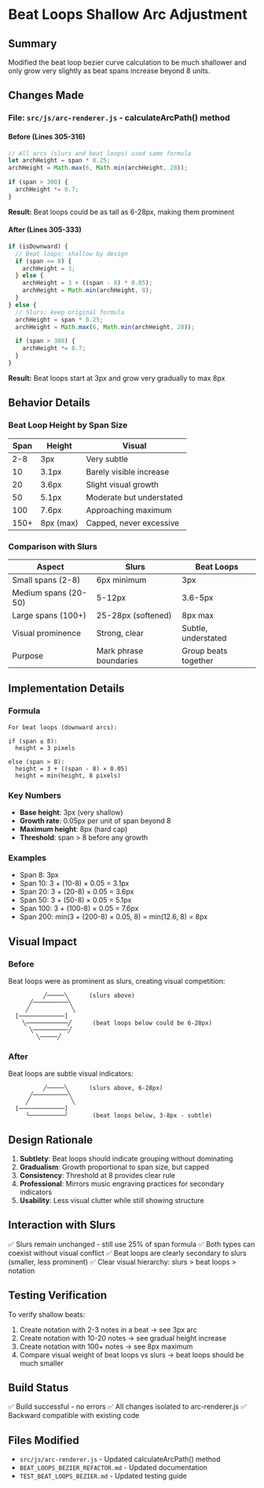 # Beat Loops Shallow Arc Adjustment

## Summary
Modified the beat loop bezier curve calculation to be much shallower and only grow very slightly as beat spans increase beyond 8 units.

## Changes Made

### File: `src/js/arc-renderer.js` - calculateArcPath() method

#### Before (Lines 305-316)
```javascript
// All arcs (slurs and beat loops) used same formula
let archHeight = span * 0.25;
archHeight = Math.max(6, Math.min(archHeight, 28));

if (span > 300) {
  archHeight *= 0.7;
}
```

**Result:** Beat loops could be as tall as 6-28px, making them prominent

#### After (Lines 305-333)
```javascript
if (isDownward) {
  // Beat loops: shallow by design
  if (span <= 8) {
    archHeight = 3;
  } else {
    archHeight = 3 + ((span - 8) * 0.05);
    archHeight = Math.min(archHeight, 8);
  }
} else {
  // Slurs: keep original formula
  archHeight = span * 0.25;
  archHeight = Math.max(6, Math.min(archHeight, 28));

  if (span > 300) {
    archHeight *= 0.7;
  }
}
```

**Result:** Beat loops start at 3px and grow very gradually to max 8px

## Behavior Details

### Beat Loop Height by Span Size

| Span | Height | Visual |
|------|--------|--------|
| 2-8 | 3px | Very subtle |
| 10 | 3.1px | Barely visible increase |
| 20 | 3.6px | Slight visual growth |
| 50 | 5.1px | Moderate but understated |
| 100 | 7.6px | Approaching maximum |
| 150+ | 8px (max) | Capped, never excessive |

### Comparison with Slurs

| Aspect | Slurs | Beat Loops |
|--------|-------|-----------|
| Small spans (2-8) | 6px minimum | 3px |
| Medium spans (20-50) | 5-12px | 3.6-5px |
| Large spans (100+) | 25-28px (softened) | 8px max |
| Visual prominence | Strong, clear | Subtle, understated |
| Purpose | Mark phrase boundaries | Group beats together |

## Implementation Details

### Formula
```
For beat loops (downward arcs):

if (span ≤ 8):
  height = 3 pixels

else (span > 8):
  height = 3 + ((span - 8) × 0.05)
  height = min(height, 8 pixels)
```

### Key Numbers
- **Base height**: 3px (very shallow)
- **Growth rate**: 0.05px per unit of span beyond 8
- **Maximum height**: 8px (hard cap)
- **Threshold**: span > 8 before any growth

### Examples
- Span 8: 3px
- Span 10: 3 + (10-8) × 0.05 = 3.1px
- Span 20: 3 + (20-8) × 0.05 = 3.6px
- Span 50: 3 + (50-8) × 0.05 = 5.1px
- Span 100: 3 + (100-8) × 0.05 = 7.6px
- Span 200: min(3 + (200-8) × 0.05, 8) = min(12.6, 8) = 8px

## Visual Impact

### Before
Beat loops were as prominent as slurs, creating visual competition:
```
          ╱─────╲      (slurs above)
      ╱──────────╲
     ╱            ╲
  [─────────────]
    ╲────────────╱      (beat loops below could be 6-28px)
      ╲──────────╱
        ╲─────╱
```

### After
Beat loops are subtle visual indicators:
```
          ╱─────╲      (slurs above, 6-28px)
      ╱──────────╲
     ╱            ╲
  [─────────────]
     ╰──────────╯       (beat loops below, 3-8px - subtle)
```

## Design Rationale

1. **Subtlety**: Beat loops should indicate grouping without dominating
2. **Gradualism**: Growth proportional to span size, but capped
3. **Consistency**: Threshold at 8 provides clear rule
4. **Professional**: Mirrors music engraving practices for secondary indicators
5. **Usability**: Less visual clutter while still showing structure

## Interaction with Slurs

✅ Slurs remain unchanged - still use 25% of span formula
✅ Both types can coexist without visual conflict
✅ Beat loops are clearly secondary to slurs (smaller, less prominent)
✅ Clear visual hierarchy: slurs > beat loops > notation

## Testing Verification

To verify shallow beats:
1. Create notation with 2-3 notes in a beat → see 3px arc
2. Create notation with 10-20 notes → see gradual height increase
3. Create notation with 100+ notes → see 8px maximum
4. Compare visual weight of beat loops vs slurs → beat loops should be much smaller

## Build Status
✅ Build successful - no errors
✅ All changes isolated to arc-renderer.js
✅ Backward compatible with existing code

## Files Modified
- `src/js/arc-renderer.js` - Updated calculateArcPath() method
- `BEAT_LOOPS_BEZIER_REFACTOR.md` - Updated documentation
- `TEST_BEAT_LOOPS_BEZIER.md` - Updated testing guide
